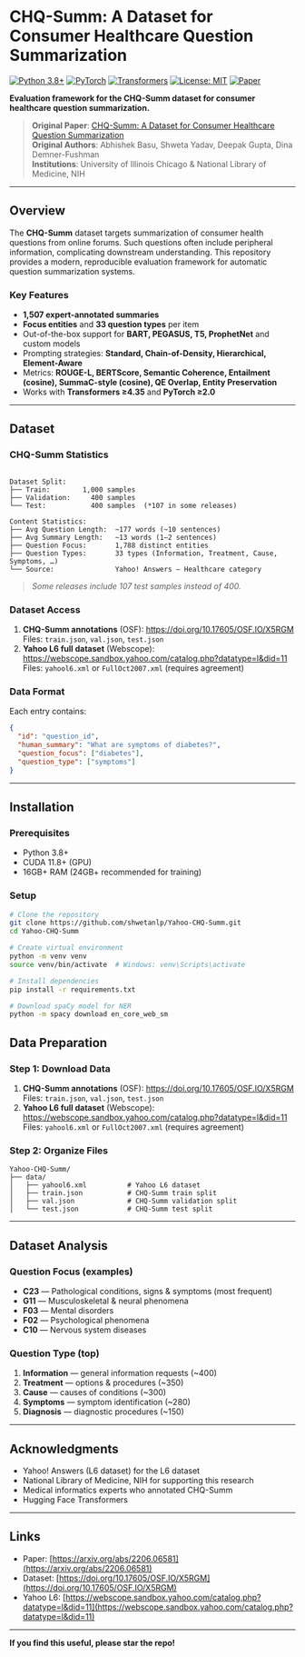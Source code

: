 # CHQ-Summ: A Dataset for Consumer Healthcare Question Summarization

[![Python 3.8+](https://img.shields.io/badge/python-3.8+-blue.svg)](https://www.python.org/downloads/)
[![PyTorch](https://img.shields.io/badge/PyTorch-2.0+-red.svg)](https://pytorch.org/)
[![Transformers](https://img.shields.io/badge/%F0%9F%A4%97-Transformers-yellow.svg)](https://huggingface.co/transformers/)
[![License: MIT](https://img.shields.io/badge/License-MIT-green.svg)](LICENSE)
[![Paper](https://img.shields.io/badge/Paper-arXiv-green.svg)](https://arxiv.org/abs/2206.06581)

**Evaluation framework for the CHQ-Summ dataset for consumer healthcare question summarization.**

>  **Original Paper**: [CHQ-Summ: A Dataset for Consumer Healthcare Question Summarization](https://arxiv.org/abs/2206.06581)  
>  **Original Authors**: Abhishek Basu, Shweta Yadav, Deepak Gupta, Dina Demner-Fushman  
>  **Institutions**: University of Illinois Chicago & National Library of Medicine, NIH  


---

##  Overview

The **CHQ-Summ** dataset targets summarization of consumer health questions from online forums. Such questions often include peripheral information, complicating downstream understanding. This repository provides a modern, reproducible evaluation framework for automatic question summarization systems.

### Key Features

- **1,507 expert-annotated summaries**  
- **Focus entities** and **33 question types** per item  
- Out-of-the-box support for **BART, PEGASUS, T5, ProphetNet** and custom models  
- Prompting strategies: **Standard, Chain-of-Density, Hierarchical, Element-Aware**  
- Metrics: **ROUGE-L, BERTScore, Semantic Coherence, Entailment (cosine), SummaC-style (cosine), QE Overlap, Entity Preservation**  
- Works with **Transformers ≥4.35** and **PyTorch ≥2.0**

---

##  Dataset

### CHQ-Summ Statistics

```

Dataset Split:
├── Train:        1,000 samples
├── Validation:     400 samples
└── Test:           400 samples  (*107 in some releases)

Content Statistics:
├── Avg Question Length:  ~177 words (~10 sentences)
├── Avg Summary Length:   ~13 words (1–2 sentences)
├── Question Focus:       1,788 distinct entities
├── Question Types:       33 types (Information, Treatment, Cause, Symptoms, …)
└── Source:               Yahoo! Answers — Healthcare category

````

> *Some releases include 107 test samples instead of 400.*

### Dataset Access

1. **CHQ-Summ annotations** (OSF): <https://doi.org/10.17605/OSF.IO/X5RGM>  
   Files: `train.json`, `val.json`, `test.json`
2. **Yahoo L6 full dataset** (Webscope): <https://webscope.sandbox.yahoo.com/catalog.php?datatype=l&did=11>  
   Files: `yahool6.xml` or `FullOct2007.xml` (requires agreement)

### Data Format

Each entry contains:

```json
{
  "id": "question_id",
  "human_summary": "What are symptoms of diabetes?",
  "question_focus": ["diabetes"],
  "question_type": ["symptoms"]
}
````

---

##  Installation

### Prerequisites

* Python 3.8+
* CUDA 11.8+ (GPU)
* 16GB+ RAM (24GB+ recommended for training)

### Setup

```bash
# Clone the repository
git clone https://github.com/shwetanlp/Yahoo-CHQ-Summ.git
cd Yahoo-CHQ-Summ

# Create virtual environment
python -m venv venv
source venv/bin/activate  # Windows: venv\Scripts\activate

# Install dependencies
pip install -r requirements.txt

# Download spaCy model for NER
python -m spacy download en_core_web_sm
```

##  Data Preparation

### Step 1: Download Data

1. **CHQ-Summ annotations** (OSF): <https://doi.org/10.17605/OSF.IO/X5RGM>  
   Files: `train.json`, `val.json`, `test.json`
2. **Yahoo L6 full dataset** (Webscope): <https://webscope.sandbox.yahoo.com/catalog.php?datatype=l&did=11>  
   Files: `yahool6.xml` or `FullOct2007.xml` (requires agreement)

### Step 2: Organize Files

```
Yahoo-CHQ-Summ/
├── data/
│   ├── yahool6.xml          # Yahoo L6 dataset
│   ├── train.json           # CHQ-Summ train split
│   ├── val.json             # CHQ-Summ validation split
│   └── test.json            # CHQ-Summ test split
```

---

##  Dataset Analysis

### Question Focus (examples)

* **C23** — Pathological conditions, signs & symptoms (most frequent)
* **G11** — Musculoskeletal & neural phenomena
* **F03** — Mental disorders
* **F02** — Psychological phenomena
* **C10** — Nervous system diseases

### Question Type (top)

1. **Information** — general information requests (~400)
2. **Treatment** — options & procedures (~350)
3. **Cause** — causes of conditions (~300)
4. **Symptoms** — symptom identification (~280)
5. **Diagnosis** — diagnostic procedures (~150)

---

##  Acknowledgments

* Yahoo! Answers (L6 dataset) for the L6 dataset
* National Library of Medicine, NIH for supporting this research
* Medical informatics experts who annotated CHQ-Summ
* Hugging Face Transformers

---

##  Links

*  Paper: [https://arxiv.org/abs/2206.06581](https://arxiv.org/abs/2206.06581)
*  Dataset: [https://doi.org/10.17605/OSF.IO/X5RGM](https://doi.org/10.17605/OSF.IO/X5RGM)
*  Yahoo L6: [https://webscope.sandbox.yahoo.com/catalog.php?datatype=l&did=11](https://webscope.sandbox.yahoo.com/catalog.php?datatype=l&did=11)

---

**If you find this useful, please star the repo!**

